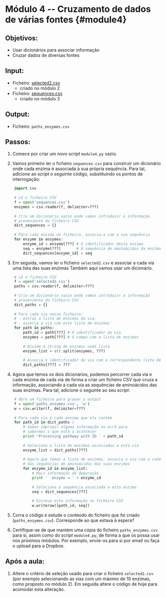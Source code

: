 # Módulo 4 -- Cruzamento de dados de várias fontes {#module4}

## Objetivos:
- Usar dicionários para associar informação
- Cruzar dados de diversas fontes

## Input:
- Ficheiro: [selected2.csv](files/selected2.csv)
    - criado no módulo 2
- Ficheiro: [sequences.csv](files/sequences.csv)
    - criado no módulo 3

## Output:
- Ficheiro: `paths_enzymes.csv`

## Passos:

1. Comece por criar um novo _script_ `module4.py` vazio.

2. Vamos primeiro ler o ficheiro `sequences.csv` para construir um dicionário onde cada enzima é associada à sua própria sequência.
Para tal, adicione ao _script_ o seguinte código, substituindo os pontos de interrogação:
```python
    import csv
    
    # Lê o ficheiro CSV
    f = open('sequences.csv')
    enzymes = csv.reader(f, delimiter=???)
    
    # Cria um dicionário vazio onde vamos introduzir a informação
    # proveniente do ficheiro CSV
    dict_sequences = {}
    
    # Para cada enzima no ficheiro, associa-a com a sua sequência
    for enzyme in enzymes:
        enzyme_id = enzyme[???] # O identificador desta enzima
        seq = enzyme[???]       # A sequência de aminoácidos da enzima
        dict_sequences[enzyme_id] = seq
```

3. Em seguida, vamos ler o ficheiro `selected2.csv` e associar a cada via uma lista das suas enzimas
Também aqui vamos usar um dicionário.
```python
    # Lê o ficheiro CSV
    f = open('selected2.csv')
    paths = csv.reader(f, delimiter=???)
    
    # Cria um dicionário vazio onde vamos introduzir a informação
    # proveniente do ficheiro CSV
    dict_paths = {}
    
    # Para cada via nesse ficheiro:
    # - extrai a lista de enzimas da via,
    # - associa a via com esta lista de enzimas
    for path in paths:
        path_id = path[???] # O identificador da via
        enzymes = path[???] # O campo com a lista de enzimas
        
        # Divide a string de enzimas numa lista
        enzyme_list = str.split(enzymes, ???)
        
        # Associa o identificador da via com a correspondente lista de enzimas
        dict_paths[???] = ???
```

4. Agora que temos os dois dicionários, podemos percorrer cada via e cada enzima de cada via de forma a criar um ficheiro CSV que cruza a informação, associando a cada via as sequências de aminoácidos das suas enzimas.
Para tal, adicione o seguinte ao seu _script_:
```python
    # Abre um ficheiro para gravar o output
    f = open('paths_enzymes.csv', 'w')
    w = csv.writer(f, delimiter=???)
    
    # Para cada via e cada enzima que ela contém
    for path_id in dict_paths :
        # Vamos imprimir alguma informação no ecrã para
        # sabermos o que está a acontecer
        print 'Processing pathway with ID ' + path_id
        
        # Seleciona a lista de enzimas associadas a esta via
        enzyme_list = dict_paths[???]
        
        # Agora que temos a lista de enzimas, associa a via com a cada uma
        # das sequências de aminoácidos das suas enzimas
        for enzyme_id in enzyme_list:
            # Mais informação de depuração
            print '  enzyme = ' + enzyme_id
            
            # Seleciona a sequência associada a esta enzima
            seq = dict_sequences[???]
            
            # Escreve esta informação no ficheiro CSV
            w.writerow([path_id, seq])
```

5. Corra o código e estude o conteúdo do ficheiro que foi criado (`paths_enzymes.csv`).
Corresponde ao que estava à espera?

6. Certifique-se de que mantém uma cópia do ficheiro `paths_enzymes.csv` para si, assim como do _script_ `module4.py`, de forma a que os possa usar nos próximos módulos.
Por exemplo, envie-os para si por email ou faça o upload para a Dropbox.

## Após a aula:

1. Altere o critério de seleção usado para criar o ficheiro `selected2.csv` (por exemplo selecionando as vias com um máximo de 10 enzimas, como proposto no módulo 2).
Em seguida altere o código de hoje para acomodar esta alteração.

